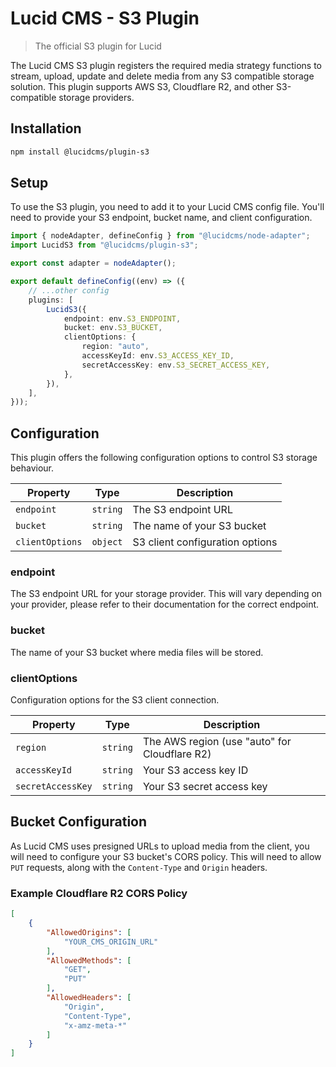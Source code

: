 # Lucid CMS - S3 Plugin

> The official S3 plugin for Lucid

The Lucid CMS S3 plugin registers the required media strategy functions to stream, upload, update and delete media from any S3 compatible storage solution. This plugin supports AWS S3, Cloudflare R2, and other S3-compatible storage providers.

## Installation

```bash
npm install @lucidcms/plugin-s3
```

## Setup

To use the S3 plugin, you need to add it to your Lucid CMS config file. You'll need to provide your S3 endpoint, bucket name, and client configuration.

```typescript
import { nodeAdapter, defineConfig } from "@lucidcms/node-adapter";
import LucidS3 from "@lucidcms/plugin-s3";

export const adapter = nodeAdapter();

export default defineConfig((env) => ({
    // ...other config
    plugins: [
        LucidS3({
            endpoint: env.S3_ENDPOINT,
            bucket: env.S3_BUCKET,
            clientOptions: {
                region: "auto",
                accessKeyId: env.S3_ACCESS_KEY_ID,
                secretAccessKey: env.S3_SECRET_ACCESS_KEY,
            },
        }),
    ],
}));
```

## Configuration

This plugin offers the following configuration options to control S3 storage behaviour.

| Property | Type | Description |
|----------|------|-------------|
| `endpoint` | `string` | The S3 endpoint URL |
| `bucket` | `string` | The name of your S3 bucket |
| `clientOptions` | `object` | S3 client configuration options |

### endpoint

The S3 endpoint URL for your storage provider. This will vary depending on your provider, please refer to their documentation for the correct endpoint.

### bucket

The name of your S3 bucket where media files will be stored.

### clientOptions

Configuration options for the S3 client connection.

| Property | Type | Description |
|----------|------|-------------|
| `region` | `string` | The AWS region (use "auto" for Cloudflare R2) |
| `accessKeyId` | `string` | Your S3 access key ID |
| `secretAccessKey` | `string` | Your S3 secret access key |

## Bucket Configuration

As Lucid CMS uses presigned URLs to upload media from the client, you will need to configure your S3 bucket's CORS policy. This will need to allow `PUT` requests, along with the `Content-Type` and `Origin` headers.

### Example Cloudflare R2 CORS Policy

```json
[
    {
        "AllowedOrigins": [
            "YOUR_CMS_ORIGIN_URL"
        ],
        "AllowedMethods": [
            "GET",
            "PUT"
        ],
        "AllowedHeaders": [
            "Origin",
            "Content-Type",
            "x-amz-meta-*"
        ]
    }
]
```
